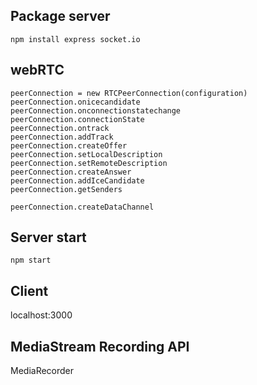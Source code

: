 ## Package server

```
npm install express socket.io
```

## webRTC

```
peerConnection = new RTCPeerConnection(configuration)
peerConnection.onicecandidate
peerConnection.onconnectionstatechange
peerConnection.connectionState
peerConnection.ontrack
peerConnection.addTrack
peerConnection.createOffer
peerConnection.setLocalDescription
peerConnection.setRemoteDescription
peerConnection.createAnswer
peerConnection.addIceCandidate
peerConnection.getSenders

peerConnection.createDataChannel

```

## Server start

```
npm start
```

## Client

localhost:3000

## MediaStream Recording API

MediaRecorder

